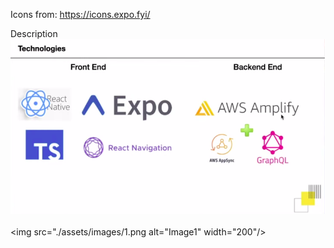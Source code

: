 Icons from: https://icons.expo.fyi/

Description <br />
![Description](./Description.png)
<br /> <br />
<img src="./assets/images/1.png alt="Image1" width="200"/>

